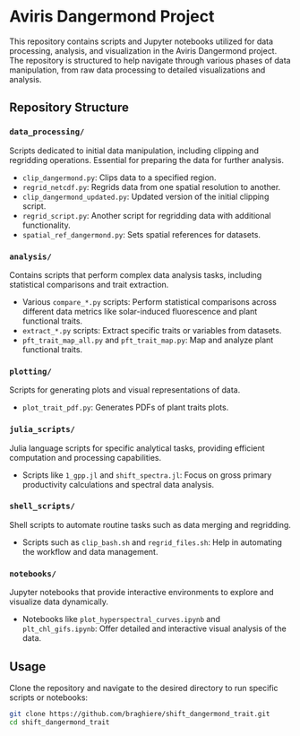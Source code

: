 # Aviris Dangermond Project

This repository contains scripts and Jupyter notebooks utilized for data processing, analysis, and visualization in the Aviris Dangermond project. The repository is structured to help navigate through various phases of data manipulation, from raw data processing to detailed visualizations and analysis.

## Repository Structure

### `data_processing/`
Scripts dedicated to initial data manipulation, including clipping and regridding operations. Essential for preparing the data for further analysis.

- `clip_dangermond.py`: Clips data to a specified region.
- `regrid_netcdf.py`: Regrids data from one spatial resolution to another.
- `clip_dangermond_updated.py`: Updated version of the initial clipping script.
- `regrid_script.py`: Another script for regridding data with additional functionality.
- `spatial_ref_dangermond.py`: Sets spatial references for datasets.

### `analysis/`
Contains scripts that perform complex data analysis tasks, including statistical comparisons and trait extraction.

- Various `compare_*.py` scripts: Perform statistical comparisons across different data metrics like solar-induced fluorescence and plant functional traits.
- `extract_*.py` scripts: Extract specific traits or variables from datasets.
- `pft_trait_map_all.py` and `pft_trait_map.py`: Map and analyze plant functional traits.

### `plotting/`
Scripts for generating plots and visual representations of data.

- `plot_trait_pdf.py`: Generates PDFs of plant traits plots.

### `julia_scripts/`
Julia language scripts for specific analytical tasks, providing efficient computation and processing capabilities.

- Scripts like `1_gpp.jl` and `shift_spectra.jl`: Focus on gross primary productivity calculations and spectral data analysis.

### `shell_scripts/`
Shell scripts to automate routine tasks such as data merging and regridding.

- Scripts such as `clip_bash.sh` and `regrid_files.sh`: Help in automating the workflow and data management.

### `notebooks/`
Jupyter notebooks that provide interactive environments to explore and visualize data dynamically.

- Notebooks like `plot_hyperspectral_curves.ipynb` and `plt_chl_gifs.ipynb`: Offer detailed and interactive visual analysis of the data.

## Usage

Clone the repository and navigate to the desired directory to run specific scripts or notebooks:

```bash
git clone https://github.com/braghiere/shift_dangermond_trait.git
cd shift_dangermond_trait

